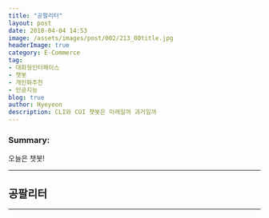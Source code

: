 ```yaml
---
title: "공팔리터"
layout: post
date: 2018-04-04 14:53
image: /assets/images/post/002/213_00title.jpg
headerImage: true
category: E-Commerce
tag:
- 대화형인터페이스
- 챗봇
- 개인화추천
- 인공지능
blog: true
author: Hyeyeon
description: CLI와 CUI 챗봇은 미래일까 과거일까
---
```


### Summary:

오늘은 챗봇!

---

## 공팔리터

---
